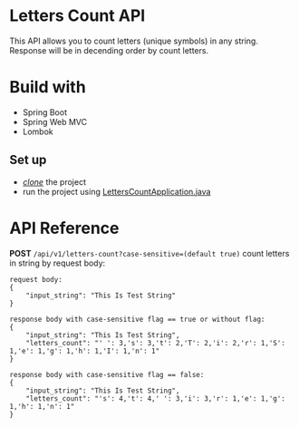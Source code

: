# Letters Count API
This API allows you to count letters (unique symbols) in any string.
Response will be in decending order by count letters.

# Build with
- Spring Boot
- Spring Web MVC
- Lombok

## Set up 
- [*clone*](https://github.com/HUNT-ER/letters-count-service.git) the project
- run the project using [LettersCountApplication.java](src/main/java/org/boldyrev/letterscount/LettersCountApplication.java)

# API Reference  
**POST** `/api/v1/letters-count?case-sensitive=(default true)`
  count letters in string by request body:
```agsl
request body:
{
    "input_string": "This Is Test String"
}
```

```agsl
response body with case-sensitive flag == true or without flag:
{
    "input_string": "This Is Test String",
    "letters_count": "' ': 3,'s': 3,'t': 2,'T': 2,'i': 2,'r': 1,'S': 1,'e': 1,'g': 1,'h': 1,'I': 1,'n': 1"
}
```

```agsl
response body with case-sensitive flag == false:
{
    "input_string": "This Is Test String",
    "letters_count": "'s': 4,'t': 4,' ': 3,'i': 3,'r': 1,'e': 1,'g': 1,'h': 1,'n': 1"
}
```



